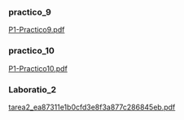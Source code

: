 
### practico_9 
[P1-Practico9.pdf](https://github.com/feijoes/Study/files/15444960/P1-Practico9.pdf)

### practico_10
[P1-Practico10.pdf](https://github.com/feijoes/Study/files/15444962/P1-Practico10.pdf)

### Laboratio_2
[tarea2_ea87311e1b0cfd3e8f3a877c286845eb.pdf](https://github.com/user-attachments/files/15811416/tarea2_ea87311e1b0cfd3e8f3a877c286845eb.pdf)
